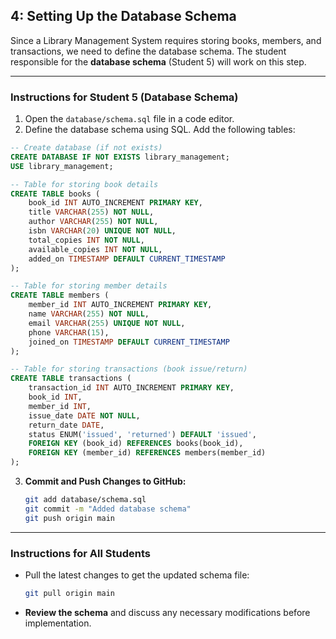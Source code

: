 ## 4: Setting Up the Database Schema  

Since a Library Management System requires storing books, members, and transactions, we need to define the database schema. The student responsible for the **database schema** (Student 5) will work on this step.  

---

### **Instructions for Student 5 (Database Schema)**
1. Open the `database/schema.sql` file in a code editor.  
2. Define the database schema using SQL. Add the following tables:  

```sql
-- Create database (if not exists)
CREATE DATABASE IF NOT EXISTS library_management;
USE library_management;

-- Table for storing book details
CREATE TABLE books (
    book_id INT AUTO_INCREMENT PRIMARY KEY,
    title VARCHAR(255) NOT NULL,
    author VARCHAR(255) NOT NULL,
    isbn VARCHAR(20) UNIQUE NOT NULL,
    total_copies INT NOT NULL,
    available_copies INT NOT NULL,
    added_on TIMESTAMP DEFAULT CURRENT_TIMESTAMP
);

-- Table for storing member details
CREATE TABLE members (
    member_id INT AUTO_INCREMENT PRIMARY KEY,
    name VARCHAR(255) NOT NULL,
    email VARCHAR(255) UNIQUE NOT NULL,
    phone VARCHAR(15),
    joined_on TIMESTAMP DEFAULT CURRENT_TIMESTAMP
);

-- Table for storing transactions (book issue/return)
CREATE TABLE transactions (
    transaction_id INT AUTO_INCREMENT PRIMARY KEY,
    book_id INT,
    member_id INT,
    issue_date DATE NOT NULL,
    return_date DATE,
    status ENUM('issued', 'returned') DEFAULT 'issued',
    FOREIGN KEY (book_id) REFERENCES books(book_id),
    FOREIGN KEY (member_id) REFERENCES members(member_id)
);
```

3. **Commit and Push Changes to GitHub:**  
   ```bash
   git add database/schema.sql
   git commit -m "Added database schema"
   git push origin main
   ```

---

### **Instructions for All Students**
- Pull the latest changes to get the updated schema file:  
  ```bash
  git pull origin main
  ```

- **Review the schema** and discuss any necessary modifications before implementation.
